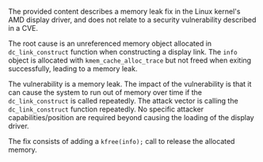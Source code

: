 The provided content describes a memory leak fix in the Linux kernel's AMD display driver, and does not relate to a security vulnerability described in a CVE.

The root cause is an unreferenced memory object allocated in `dc_link_construct` function when constructing a display link. The `info` object is allocated with `kmem_cache_alloc_trace` but not freed when exiting successfully, leading to a memory leak.

The vulnerability is a memory leak. 
The impact of the vulnerability is that it can cause the system to run out of memory over time if the `dc_link_construct` is called repeatedly.
The attack vector is calling the `dc_link_construct` function repeatedly.
No specific attacker capabilities/position are required beyond causing the loading of the display driver.

The fix consists of adding a `kfree(info);` call to release the allocated memory.